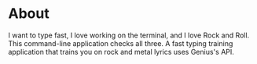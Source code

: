 # About 

I want to type fast, I love working on the terminal, and I love Rock and Roll. This command-line application checks all three. 
A fast typing training application that trains you on rock and metal lyrics uses Genius's API.
